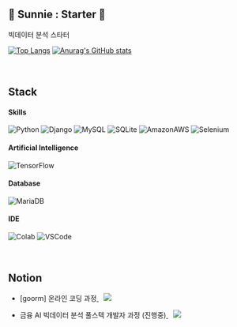 ## 💚 Sunnie : Starter 💚
빅데이터 분석 스타터

[![Top Langs](https://github-readme-stats.vercel.app/api/top-langs/?username=hsunnie)](https://github.com/anuraghazra/github-readme-stats)
[![Anurag's GitHub stats](https://github-readme-stats.vercel.app/api?username=hsunnie)](https://github.com/anuraghazra/github-readme-stats)
<br><br><br>

## Stack
#### Skills
![Python](https://img.shields.io/badge/Python-14354C?style=for-the-badge&logo=python&logoColor=white)
![Django](https://img.shields.io/badge/Django-092E20?style=for-the-badge&logo=django&logoColor=white)
![MySQL](https://img.shields.io/badge/MySQL-4479A1?style=for-the-badge&logo=MySQL&logoColor=white)
![SQLite](https://img.shields.io/badge/SQLite-07405E?style=for-the-badge&logo=sqlite&logoColor=white)
![AmazonAWS](https://img.shields.io/badge/Amazon_AWS-232F3E?style=for-the-badge&logo=amazon-aws&logoColor=white)
![Selenium](https://img.shields.io/badge/Selenium-43B02A?style=for-the-badge&logo=Selenium&logoColor=white)
#### Artificial Intelligence
![TensorFlow](https://img.shields.io/badge/TensorFlow-FF6F00?style=for-the-badge&logo=tensorflow&logoColor=white)
#### Database
![MariaDB](https://img.shields.io/badge/MariaDB-003545?style=for-the-badge&logo=mariadb&logoColor=white)
#### IDE
![Colab](https://img.shields.io/badge/Colab-F9AB00?style=for-the-badge&logo=googlecolab&color=525252)
![VSCode](https://img.shields.io/badge/Visual_Studio_Code-0078D4?style=for-the-badge&logo=visual%20studio%20code&logoColor=white)
<br><br><br>

## Notion
- [goorm] 온라인 코딩 과정<a href="https://www.notion.so/6417dbf7a7f3432389ba51c61099a383?v=6159f4eec5c24c7b812c5558309bfad5">
    <img 
        src="http://img.shields.io/badge/-Notion-000000?style=flat&logo=Notion&link=https://www.notion.so/6417dbf7a7f3432389ba51c61099a383?v=6159f4eec5c24c7b812c5558309bfad5"
        style="height : auto; margin-left : 10px; margin-right : 10px;"/>
</a>

- 금융 AI 빅데이터 분석 풀스텍 개발자 과정 (진행중)<a href="https://www.notion.so/ca123fef671a458eb9e92d3a426b2916?v=8b238e8669e441828d4f35a8a459ce53">
    <img 
        src="http://img.shields.io/badge/-Notion-000000?style=flat&logo=Notion&link=https://www.notion.so/ca123fef671a458eb9e92d3a426b2916?v=8b238e8669e441828d4f35a8a459ce53"
        style="height : auto; margin-left : 10px; margin-right : 10px;"/>
</a>
